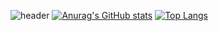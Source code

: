 ![header](https://capsule-render.vercel.app/api?type=slice&color=timeauto&height=300&section=header&text=%20kabariana&fontSize=90)
[![Anurag's GitHub stats](https://github-readme-stats.vercel.app/api?username=kabariana)](https://github.com/kabariana/github-readme-stats)
[![Top Langs](https://github-readme-stats.vercel.app/api/top-langs/?username=kabariana&layout=compact)](https://github.com/kabariana/github-readme-stats)
<!--
**kabariana/kabariana** is a ✨ _special_ ✨ repository because its `README.md` (this file) appears on your GitHub profile.

Here are some ideas to get you started:

- 🔭 I’m currently working on ...
- 🌱 I’m currently learning ...
- 👯 I’m looking to collaborate on ...
- 🤔 I’m looking for help with ...
- 💬 Ask me about ...
- 📫 How to reach me: ...
- 😄 Pronouns: ...
- ⚡ Fun fact: ...
-->
